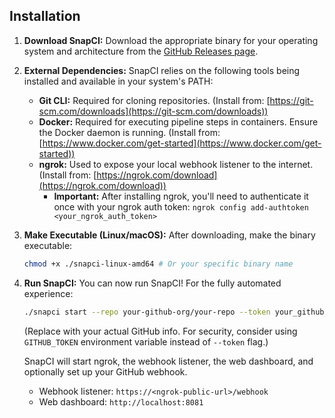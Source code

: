 ## Installation

1.  **Download SnapCI:**
    Download the appropriate binary for your operating system and architecture from the [GitHub Releases page](LINK_TO_YOUR_GITHUB_RELEASES).

2.  **External Dependencies:**
    SnapCI relies on the following tools being installed and available in your system's PATH:
    * **Git CLI:** Required for cloning repositories.
        (Install from: [https://git-scm.com/downloads](https://git-scm.com/downloads))
    * **Docker:** Required for executing pipeline steps in containers. Ensure the Docker daemon is running.
        (Install from: [https://www.docker.com/get-started](https://www.docker.com/get-started))
    * **ngrok:** Used to expose your local webhook listener to the internet.
        (Install from: [https://ngrok.com/download](https://ngrok.com/download))
        * **Important:** After installing ngrok, you'll need to authenticate it once with your ngrok auth token: `ngrok config add-authtoken <your_ngrok_auth_token>`

3.  **Make Executable (Linux/macOS):**
    After downloading, make the binary executable:
    ```bash
    chmod +x ./snapci-linux-amd64 # Or your specific binary name
    ```

4.  **Run SnapCI:**
    You can now run SnapCI! For the fully automated experience:
    ```bash
    ./snapci start --repo your-github-org/your-repo --token your_github_pat
    ```
    (Replace with your actual GitHub info. For security, consider using `GITHUB_TOKEN` environment variable instead of `--token` flag.)

    SnapCI will start ngrok, the webhook listener, the web dashboard, and optionally set up your GitHub webhook.
    * Webhook listener: `https://<ngrok-public-url>/webhook`
    * Web dashboard: `http://localhost:8081`